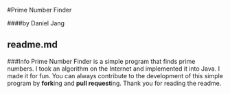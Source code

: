 #Prime Number Finder

####by Daniel Jang

readme.md
---

###Info
Prime Number Finder is a simple program that finds prime numbers. I took an algorithm on the Internet and implemented it into Java. I made it for fun. You can always contribute to the development of this simple program by **fork**ing and **pull request**ing. Thank you for reading the readme.